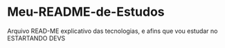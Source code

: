 # Meu-README-de-Estudos
Arquivo READ-ME explicativo das tecnologias, e afins que vou estudar no ESTARTANDO DEVS
